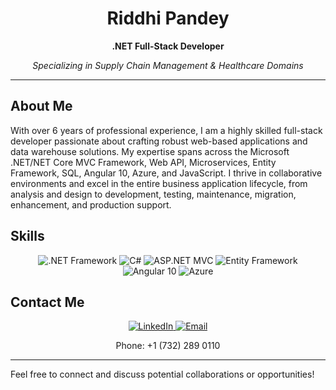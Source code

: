 <!-- Header -->
<h1 align="center">Riddhi Pandey</h1>

<!-- Introduction -->
<p align="center">
  <strong> .NET Full-Stack Developer</strong>
</p>
<p align="center">
  <em>Specializing in Supply Chain Management & Healthcare Domains</em>
</p>

---

## About Me

With over 6 years of professional experience, I am a highly skilled full-stack developer passionate about crafting robust web-based applications and data warehouse solutions. My expertise spans across the Microsoft .NET/NET Core MVC Framework, Web API, Microservices, Entity Framework, SQL, Angular 10, Azure, and JavaScript. I thrive in collaborative environments and excel in the entire business application lifecycle, from analysis and design to development, testing, maintenance, migration, enhancement, and production support.

## Skills

<p align="center">
  <img src="https://img.shields.io/badge/.NET-Framework-blue" alt=".NET Framework">
  <img src="https://img.shields.io/badge/C%23-Expert-brightgreen" alt="C#">
  <img src="https://img.shields.io/badge/ASP.NET-MVC-orange" alt="ASP.NET MVC">
  <img src="https://img.shields.io/badge/Entity%20Framework-purple" alt="Entity Framework">
  <img src="https://img.shields.io/badge/Angular-10-red" alt="Angular 10">
  <img src="https://img.shields.io/badge/Azure-Cloud-blueviolet" alt="Azure">
</p>

## Contact Me

<p align="center">
  <a href="https://www.linkedin.com/in/riddhi-pandey" target="_blank">
    <img src="https://img.shields.io/badge/LinkedIn-Connect-blue" alt="LinkedIn">
  </a>
  <a href="mailto:pandeyriddhi706@email.com">
    <img src="https://img.shields.io/badge/Email-Contact-red" alt="Email">
  </a>
</p>

<p align="center">
  Phone: +1 (732) 289 0110
</p>

---

Feel free to connect and discuss potential collaborations or opportunities!
